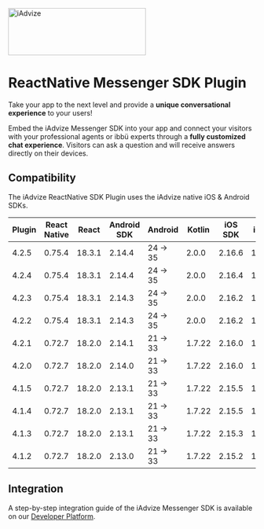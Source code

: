 <img src="https://user-images.githubusercontent.com/17723986/47799626-f3982700-dd2a-11e8-983c-77d1a3ed7f53.png" width="280" height="96" alt="iAdvize">

# ReactNative Messenger SDK Plugin

Take your app to the next level and provide a **unique conversational experience** to your users!

Embed the iAdvize Messenger SDK into your app and connect your visitors with your professional agents or ibbü experts through a **fully customized chat experience**. Visitors can ask a question and will receive answers directly on their devices.

## Compatibility

The iAdvize ReactNative SDK Plugin uses the iAdvize native iOS & Android SDKs.

| Plugin | React Native | React  | Android SDK | Android  | Kotlin | iOS SDK  | iOS  | Xcode  | Swift |
| ------ | ------------ | ------ | ----------- | -------- | ------ | -------- | ---- | ------ | ----- |
| 4.2.5  | 0.75.4       | 18.3.1 | 2.14.4      | 24 -> 35 | 2.0.0  | 2.16.6   | 13.4 | 16.2.X | 5     |
| 4.2.4  | 0.75.4       | 18.3.1 | 2.14.4      | 24 -> 35 | 2.0.0  | 2.16.4   | 13.4 | 16.1.X | 5     |
| 4.2.3  | 0.75.4       | 18.3.1 | 2.14.3      | 24 -> 35 | 2.0.0  | 2.16.2   | 13.4 | 16.1.X | 5     |
| 4.2.2  | 0.75.4       | 18.3.1 | 2.14.3      | 24 -> 35 | 2.0.0  | 2.16.2   | 13.4 | 16.1.X | 5     |
| 4.2.1  | 0.72.7       | 18.2.0 | 2.14.1      | 21 -> 33 | 1.7.22 | 2.16.0   | 13.0 | 15.4.X | 5     |
| 4.2.0  | 0.72.7       | 18.2.0 | 2.14.0      | 21 -> 33 | 1.7.22 | 2.16.0   | 13.0 | 15.4.X | 5     |
| 4.1.5  | 0.72.7       | 18.2.0 | 2.13.1      | 21 -> 33 | 1.7.22 | 2.15.5   | 13.0 | 15.2.X | 5     |
| 4.1.4  | 0.72.7       | 18.2.0 | 2.13.1      | 21 -> 33 | 1.7.22 | 2.15.5   | 13.0 | 15.2.X | 5     |
| 4.1.3  | 0.72.7       | 18.2.0 | 2.13.1      | 21 -> 33 | 1.7.22 | 2.15.3   | 13.0 | 15.2.X | 5     |
| 4.1.2  | 0.72.7       | 18.2.0 | 2.13.0      | 21 -> 33 | 1.7.22 | 2.15.2   | 13.0 | 15.2.X | 5     |

## Integration

A step-by-step integration guide of the iAdvize Messenger SDK is available on our [Developer Platform](https://developers.iadvize.com/documentation/mobile-sdk).
